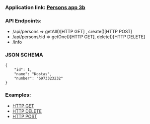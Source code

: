 ### Application link: [Persons app 3b](https://persons-app-fullopen.herokuapp.com/)

### API Endpoints:

* /api/persons => getAll()[HTTP GET] , create()[HTTP POST]
* /api/persons/:id => getOne()[HTTP GET], delete()[HTTP DELETE]  
* /info

### JSON SCHEMA


```code
{
    "id": 1,
    "name": "Kostas",
    "number": "6973323232"
}
```
### Examples: 


* [HTTP GET](requests/get_all.rest)
* [HTTP DELETE](requests/delete.rest)
* [HTTP POST](requests/post.rest)